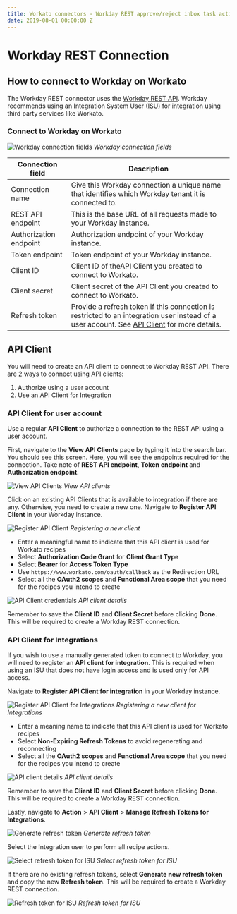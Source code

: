 ```yaml
---
title: Workato connectors - Workday REST approve/reject inbox task action
date: 2019-08-01 00:00:00 Z
---
```


# Workday REST Connection

## How to connect to Workday on Workato

The Workday REST connector uses the [Workday REST API](https://doc.workday.com/reader/wsiU0cnNjCc_k7shLNxLEA/HvgwLwxCHVdBlZUTNd9s7A). Workday recommends using an Integration System User (ISU) for integration using third party services like Workato.

### Connect to Workday on Workato

![Workday connection fields](/assets/images/workday-rest/workday-rest-connection.png)
*Workday connection fields*

| Connection field  | Description |
| ----------------- | ----------- |
| Connection name   | Give this Workday connection a unique name that identifies which Workday tenant it is connected to. |
| REST API endpoint | This is the base URL of all requests made to your Workday instance. |
| Authorization endpoint | Authorization endpoint of your Workday instance.               |  
| Token endpoint    | Token endpoint of your Workday instance.                            |
| Client ID         | Client ID of theAPI Client you created to connect to Workato.       |
| Client secret     | Client secret of the API Client you created to connect to Workato.  |
| Refresh token     | Provide a refresh token if this connection is restricted to an integration user instead of a user account. See [API Client](#api-client) for more details. |

## API Client
You will need to create an API client to connect to Workday REST API. There are 2 ways to connect using API clients:
1. Authorize using a user account
2. Use an API Client for Integration

### API Client for user account
Use a regular **API Client** to authorize a connection to the REST API using a user account.

First, navigate to the **View API Clients** page by typing it into the search bar. You should see this screen. Here, you will see the endpoints required for the connection. Take note of **REST API endpoint**, **Token endpoint** and **Authorization endpoint**.

![View API Clients](/assets/images/workday-rest/view-api-client-endpoints.png)
*View API clients*

Click on an existing API Clients that is available to integration if there are any. Otherwise, you need to create a new one. Navigate to **Register API Client** in your Workday instance.

![Register API Client](/assets/images/workday-rest/register-api-client.png)
*Registering a new client*

- Enter a meaningful name to indicate that this API client is used for Workato recipes
- Select **Authorization Code Grant** for **Client Grant Type**
- Select **Bearer** for **Access Token Type**
- Use `https://www.workato.com/oauth/callback` as the Redirection URL
- Select all the **OAuth2 scopes** and **Functional Area scope** that you need for the recipes you intend to create

![API Client credentials](/assets/images/workday-rest/api-client-details.png)
*API client details*

Remember to save the **Client ID** and **Client Secret** before clicking **Done**. This will be required to create a Workday REST connection.

### API Client for Integrations
If you wish to use a manually generated token to connect to Workday, you will need to register an **API client for integration**. This is required when using an ISU that does not have login access and is used only for API access.

Navigate to **Register API Client for integration** in your Workday instance.

![Register API Client for Integrations](/assets/images/workday-rest/register-api-client-for-integration.png)
*Registering a new client for Integrations*

- Enter a meaning name to indicate that this API client is used for Workato recipes
- Select **Non-Expiring Refresh Tokens** to avoid regenerating and reconnecting
- Select all the **OAuth2 scopes** and **Functional Area scope** that you need for the recipes you intend to create

![API client details](/assets/images/workday-rest/api-client-for-integration-details.png)
*API client details*

Remember to save the **Client ID** and **Client Secret** before clicking **Done**. This will be required to create a Workday REST connection.

Lastly, navigate to **Action** > **API Client** > **Manage Refresh Tokens for Integrations**.

![Generate refresh token](/assets/images/workday-rest/generate-refresh-token.png)
*Generate refresh token*

Select the Integration user to perform all recipe actions.

![Select refresh token for ISU](/assets/images/workday-rest/choose-isu.png)
*Select refresh token for ISU*

If there are no existing refresh tokens, select **Generate new refresh token** and copy the new **Refresh token**. This will be required to create a Workday REST connection.

![Refresh token for ISU](/assets/images/workday-rest/isu-refresh-token.png)
*Refresh token for ISU*
